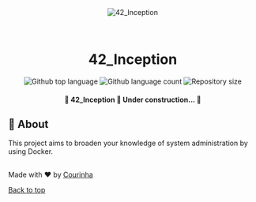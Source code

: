 <div align="center" id="top"> 
  <img src="./.github/app.gif" alt="42_Inception" />

  &#xa0;
</div>

<h1 align="center">42_Inception</h1>

<p align="center">
  <img alt="Github top language" src="https://img.shields.io/github/languages/top/Courinha768/42_inception?color=56BEB8">

  <img alt="Github language count" src="https://img.shields.io/github/languages/count/Courinha768/42_inception?color=56BEB8">

  <img alt="Repository size" src="https://img.shields.io/github/repo-size/Courinha768/42_inception?color=56BEB8">

</p>

<!-- Status -->

<h4 align="center"> 
	🚧  42_Inception 🚀 Under construction...  🚧
</h4> 

## :dart: About ##

This project aims to broaden your knowledge of system administration by using Docker.

##

Made with :heart: by <a href="https://github.com/{{Courinha768}}" target="_blank">Courinha</a>

<a href="#top">Back to top</a>

